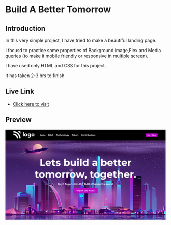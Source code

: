 
# Build A Better Tomorrow
## Introduction

In this very simple project, I have tried to make a beautiful landing page.

I focusd to practice some properties of Background image,Flex and Media queries (to make it mobile friendly or responsive in multiple screen).

I have used only HTML and CSS for this project.

It has taken 2-3 hrs to finish


## Live Link

 - [Click here to visit](https://build-a-better-tomorrow01.netlify.app/)


## Preview

![App Screenshot](https://raw.githubusercontent.com/itamim345/build-a-better-tomorrow/main/Build%20a%20better%20tomorrow.png)

 
